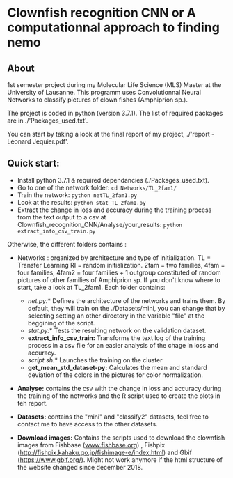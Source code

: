 # Clownfish recognition CNN or A computationnal approach to finding nemo
## About
1st semester project during my Molecular Life Science (MLS) Master at the University of Lausanne. This programm uses Convolutionnal Neural Networks to classify pictures of clown fishes (Amphiprion sp.).

The project is coded in python (version 3.7.1). The list of required packages are in ./'Packages_used.txt'. 

You can start by taking a look at the final report of my project, ./'report - Léonard Jequier.pdf'. 

## Quick start:

* Install python 3.7.1 & required dependancies (./Packages_used.txt).
* Go to one of the network folder: ```cd Networks/TL_2fam1/ ```
* Train the network: ```python netTL_2fam1.py```
* Look at the results: ```python stat_TL_2fam1.py```
* Extract the change in loss and accuracy during the training process from the text output to a csv at Clownfish_recognition_CNN/Analyse/your_results: ```python extract_info_csv_train.py```

Otherwise, the different folders contains :

* Networks : organized by architecture and type of initialization. TL = Transfer Learning
RI = random initialization. 2fam = two families, 4fam = four families, 4fam2 = four families + 1 outgroup constituted of random pictures of other families of Amphiprion sp.
If you don't know where to start, take a look at TL_2fam1. Each folder contains:
  - **net*.py:** Defines the architecture of the networks and trains them. By default, they will train on the ./Datasets/mini, you can change that by selecting setting an other directory in the variable "file" at the beggining of the script. 
  - **stat*.py:** Tests the resulting network on the validation dataset. 
  - **extract_info_csv_train:** Transforms the text log of the training process in a csv file for an easier analysis of the chage in loss and accuracy. 
  - **script*.sh:** Launches the training on the cluster
  - **get_mean_std_dataset-py:** Calculates the mean and standard deviation of the colors in the pictures for color normalization. 

* **Analyse:** contains the csv with the change in loss and accuracy during the training of the networks and the R script used to create the plots in teh report. 
* **Datasets:** contains the "mini" and "classify2" datasets, feel free to contact me to have access to the other datasets. 
* **Download images:** Contains the scripts used to download the clownfish images from Fishbase (www.fishbase.org) , Fishpix (http://fishpix.kahaku.go.jp/fishimage-e/index.html) and Gbif (https://www.gbif.org/). Might not work anymore if the html structure of the website changed since december 2018.
